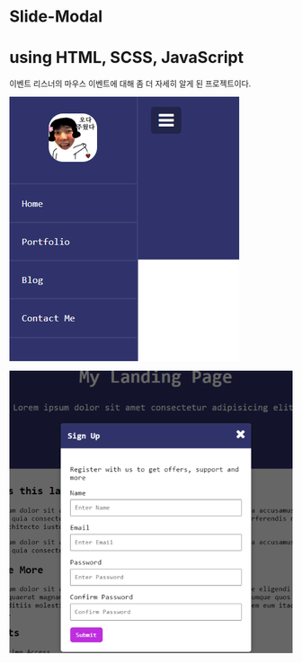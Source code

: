 # Slide-Modal

<h1>using HTML, SCSS, JavaScript</h1>

이벤트 리스너의 마우스 이벤트에 대해 좀 더 자세히 알게 된 프로젝트이다.

![이미지1](./img/readme1.png)

![이미지2](./img/readme2.png)
